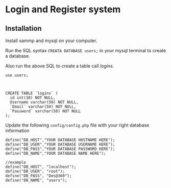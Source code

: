 # Login and Register system

## Installation
Install xammp and mysql on your computer.

Run the SQL syntax `CREATA DATABASE users;` in your mysql terminal to create a database.

Also run the above SQL to create a table call *logins*.
```
use users;



CREATE TABLE `logins` (
  id int(10) NOT NULL,
  Username varchar(50) NOT NULL,
  `Email` varchar(50) NOT NULL,
  `Password` varchar(50) NOT NULL
);
```

Update the following `config/config.php` file with your right database information
```
define("DB_HOST","YOUR DATABASE HOSTNAME HERE");
define("DB_USER","YOUR DATABASE USERNAME HERE");
define("DB_PASS","YOUR DATABASE PASSWORD HERE");
define("DB_NAME","YOUR DATABASE NAME HERE");

//example
define("DB_HOST", "localhost");
define("DB_USER", "root");
define("DB_PASS", "Des@360");
define("DB_NAME", "users");

